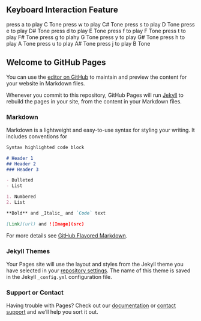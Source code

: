 ## Keyboard Interaction Feature
press a to play C Tone
press w to play C# Tone
press s to play D Tone
press e to play D# Tone
press d to play E Tone
press f to play F Tone
press t to play F# Tone
press g to plahy G Tone
press y to play G# Tone
press h to play A Tone
press u to play A# Tone
press j to play B Tone

## Welcome to GitHub Pages

You can use the [editor on GitHub](https://github.com/allimacmillan/IIAP1/edit/master/README.md) to maintain and preview the content for your website in Markdown files.

Whenever you commit to this repository, GitHub Pages will run [Jekyll](https://jekyllrb.com/) to rebuild the pages in your site, from the content in your Markdown files.

### Markdown

Markdown is a lightweight and easy-to-use syntax for styling your writing. It includes conventions for

```markdown
Syntax highlighted code block

# Header 1
## Header 2
### Header 3

- Bulleted
- List

1. Numbered
2. List

**Bold** and _Italic_ and `Code` text

[Link](url) and ![Image](src)
```

For more details see [GitHub Flavored Markdown](https://guides.github.com/features/mastering-markdown/).

### Jekyll Themes

Your Pages site will use the layout and styles from the Jekyll theme you have selected in your [repository settings](https://github.com/allimacmillan/IIAP1/settings). The name of this theme is saved in the Jekyll `_config.yml` configuration file.

### Support or Contact

Having trouble with Pages? Check out our [documentation](https://help.github.com/categories/github-pages-basics/) or [contact support](https://github.com/contact) and we’ll help you sort it out.
